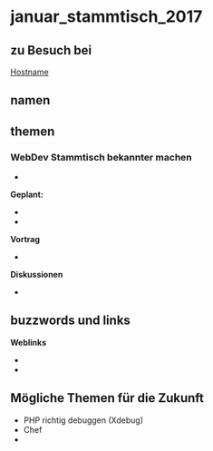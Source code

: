 # januar_stammtisch_2017

## zu Besuch bei 

[Hostname](http://www.webdevstammtisch.de/)

## namen


## themen

### WebDev Stammtisch bekannter machen

* 

**Geplant:**

* 
* 

**Vortrag** 
 
* 

**Diskussionen**
 
*


## buzzwords und links


**Weblinks**

* 
* []()

## Mögliche Themen für die Zukunft

* PHP richtig debuggen (Xdebug) 
* Chef
* 